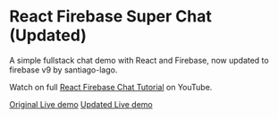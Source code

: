 # React Firebase Super Chat (Updated)

A simple fullstack chat demo with React and Firebase, now updated to firebase v9 by santiago-lago.


Watch on full [React Firebase Chat Tutorial](https://youtu.be/zQyrwxMPm88) on YouTube. 

[Original Live demo](https://fireship-demos.web.app/)
[Updated Live demo]()

